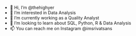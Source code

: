 - 👋 Hi, I’m @thehighyer
- 👀 I’m interested in Data Analysis
- 🌱 I’m currently working as a Quality Analyst
- 💞️ I’m looking to learn about SQL, Python, R & Data Analysis
- 📫 You can reach me on Instagram @imsrivatsans

<!---
thehighyer/thehighyer is a ✨ special ✨ repository because its `README.md` (this file) appears on your GitHub profile.
You can click the Preview link to take a look at your changes.
--->
